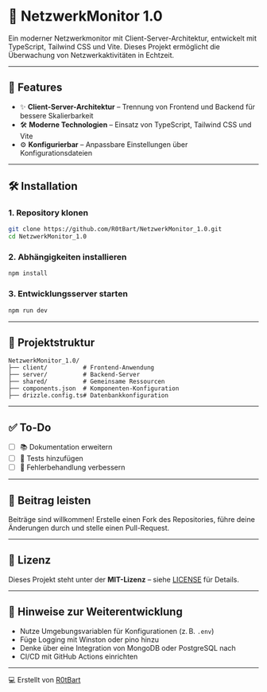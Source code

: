 
# 📡 NetzwerkMonitor 1.0

Ein moderner Netzwerkmonitor mit Client-Server-Architektur, entwickelt mit TypeScript, Tailwind CSS und Vite. Dieses Projekt ermöglicht die Überwachung von Netzwerkaktivitäten in Echtzeit.

---

## 🚀 Features

- ✨ **Client-Server-Architektur** – Trennung von Frontend und Backend für bessere Skalierbarkeit
- 🛠️ **Moderne Technologien** – Einsatz von TypeScript, Tailwind CSS und Vite
- ⚙️ **Konfigurierbar** – Anpassbare Einstellungen über Konfigurationsdateien

---

## 🛠️ Installation

### 1. Repository klonen

```bash
git clone https://github.com/R0tBart/NetzwerkMonitor_1.0.git
cd NetzwerkMonitor_1.0
```

### 2. Abhängigkeiten installieren

```bash
npm install
```

### 3. Entwicklungsserver starten

```bash
npm run dev
```

---

## 📁 Projektstruktur

```
NetzwerkMonitor_1.0/
├── client/          # Frontend-Anwendung
├── server/          # Backend-Server
├── shared/          # Gemeinsame Ressourcen
├── components.json  # Komponenten-Konfiguration
├── drizzle.config.ts# Datenbankkonfiguration
```

---

## ✅ To-Do

- [ ] 📚 Dokumentation erweitern
- [ ] 🧪 Tests hinzufügen
- [ ] 🧰 Fehlerbehandlung verbessern

---

## 🤝 Beitrag leisten

Beiträge sind willkommen! Erstelle einen Fork des Repositories, führe deine Änderungen durch und stelle einen Pull-Request.

---

## 📄 Lizenz

Dieses Projekt steht unter der **MIT-Lizenz** – siehe [LICENSE](./LICENSE) für Details.

---

## 🧠 Hinweise zur Weiterentwicklung

- Nutze Umgebungsvariablen für Konfigurationen (z. B. `.env`)
- Füge Logging mit Winston oder pino hinzu
- Denke über eine Integration von MongoDB oder PostgreSQL nach
- CI/CD mit GitHub Actions einrichten

---

💻 Erstellt von [R0tBart](https://github.com/R0tBart)

